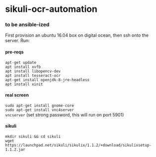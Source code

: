 # sikuli-ocr-automation

### to be ansible-ized
First provision an ubuntu 16.04 box on digital ocean, then ssh onto the server.
Run:

#### pre-reqs
`apt-get update`  
`apt install xvfb`  
`apt install libopencv-dev`  
`apt install tesseract-ocr`  
`apt-get install openjdk-8-jre-headless`  
`apt install xinit`  

#### real screen
`sudo apt-get install gnome-core`  
`sudo apt-get install vnc4server`  
`vncserver` (set strong password, this will run on port 5901)  


#### sikuli
`mkdir sikuli && cd sikuli`  
`wget https://launchpad.net/sikuli/sikulix/1.1.2/+download/sikulixsetup-1.1.2.jar`  
